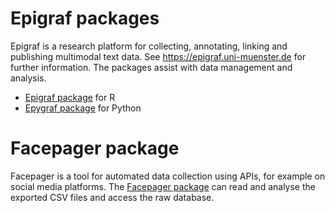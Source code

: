 # Epigraf packages

Epigraf is a research platform for collecting, annotating, linking and publishing multimodal text data. See https://epigraf.uni-muenster.de for further information.
The packages assist with data management and analysis.

- [Epigraf package](epigraf) for R 
- [Epygraf package](epygraf) for Python

# Facepager package

Facepager is a tool for automated data collection using APIs, for example on social media platforms. 
The [Facepager package](facepager) can read and analyse the exported CSV files and access the raw database.

